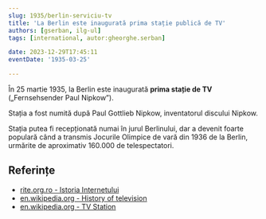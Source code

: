 ```yaml
---
slug: 1935/berlin-serviciu-tv
title: 'La Berlin este inaugurată prima stație publică de TV'
authors: [gserban, ilg-ul]
tags: [international, autor:gheorghe.serban]

date: 2023-12-29T17:45:11
eventDate: '1935-03-25'

---
```


În 25 martie 1935, la Berlin este inaugurată **prima stație de TV**
(„Fernsehsender Paul Nipkow”).

<!-- truncate -->

Stația a fost numită după Paul Gottlieb Nipkow, inventatorul discului Nipkow.

Stația putea fi recepționată numai în jurul Berlinului, dar a devenit
foarte populară când a transmis Jocurile Olimpice de vară din 1936
de la Berlin, urmărite de aproximativ 160.000 de telespectatori.

## Referințe

- [rite.org.ro - Istoria Internetului](https://rite.org.ro/istoria-internetului/)
- [en.wikipedia.org - History of television](https://en.wikipedia.org/wiki/History_of_television)
- [en.wikipedia.org - TV Station](https://en.wikipedia.org/wiki/Fernsehsender_Paul_Nipkow)
